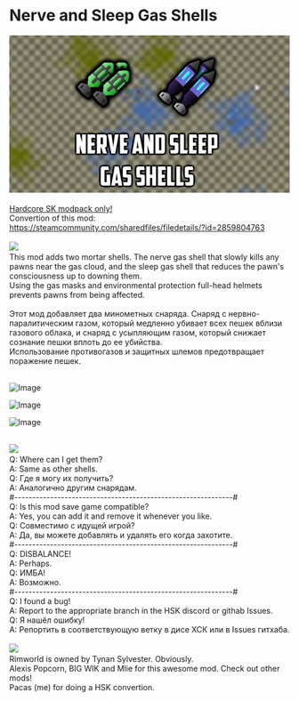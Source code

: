 # Nerve and Sleep Gas Shells
![Preview](/__PREVIEW__/NSGS.png?raw=true "Preview")<br><br>
[Hardcore SK modpack only!](https://github.com/skyarkhangel/Hardcore-SK/tree/development)
<br>
Convertion of this mod:<br>
https://steamcommunity.com/sharedfiles/filedetails/?id=2859804763
<br><br>
<img src="https://i.imgur.com/svEwA2k.png">
<br>
This mod adds two mortar shells. The nerve gas shell that slowly kills any pawns near the gas cloud, and the sleep gas shell that reduces the pawn's consciousness up to downing them.<br>
Using the gas masks and environmental protection full-head helmets prevents pawns from being affected.<br><br>
Этот мод добавляет два минометных снаряда. Снаряд с нервно-паралитическим газом, который медленно убивает всех пешек вблизи газового облака, и снаряд с усыпляющим газом, который снижает сознание пешки вплоть до ее убийства.<br>
Использование противогазов и защитных шлемов предотвращает поражение пешек.<br><br>

![Image](https://i.imgur.com/d9tcOKx.png)

![Image](https://i.imgur.com/xCwGTD4.png)

![Image](https://i.imgur.com/TjZ0yqN.png)

<br>
<img src="https://i.imgur.com/5KVUmeE.png">
<br>
Q: Where can I get them?<br>
A: Same as other shells.<br>
Q: Где я могу их получить?<br>
A: Аналогично другим снарядам.<br>
#-------------------------------------------------------------#<br>
Q: Is this mod save game compatible?<br>
A: Yes, you can add it and remove it whenever you like.<br>
Q: Совместимо с идущей игрой?<br>
A: Да, вы можете добавлять и удалять его когда захотите.<br>
#-------------------------------------------------------------#<br>
Q: DISBALANCE!<br>
A: Perhaps.<br>
Q: ИМБА!<br>
A: Возможно.<br>
#-------------------------------------------------------------#<br>
Q: I found a bug!<br>
A: Report to the appropriate branch in the HSK discord or githab Issues.<br>
Q: Я нашёл ошибку!<br>
A: Репортить в соответствующую ветку в дисе ХСК или в Issues гитхаба.<br>
<br>
<img src="https://i.imgur.com/fdngbbh.png">
<br>
Rimworld is owned by Tynan Sylvester. Obviously.<br>
Alexis Popcorn, BIG WIK and Mlie for this awesome mod. Check out other mods!<br>
Pacas (me) for doing a HSK convertion.<br>
